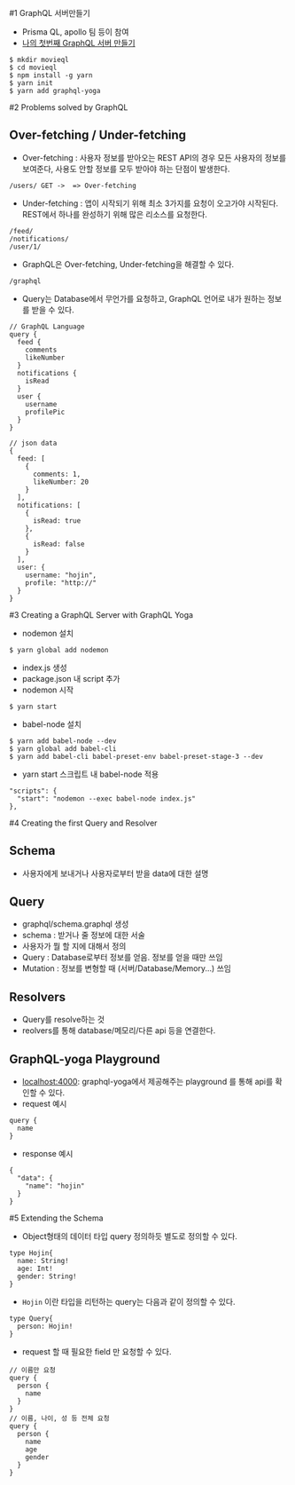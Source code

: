 #1 GraphQL 서버만들기
- Prisma QL, apollo 팀 등이 참여
- [나의 첫번째 GraphQL 서버 만들기](https://www.youtube.com/watch?v=3PZGW5Iwtv4)

~~~
$ mkdir movieql
$ cd movieql
$ npm install -g yarn
$ yarn init
$ yarn add graphql-yoga
~~~

#2 Problems solved by GraphQL
## Over-fetching / Under-fetching
- Over-fetching : 사용자 정보를 받아오는 REST API의 경우 모든 사용자의 정보를 보여준다, 사용도 안할 정보를 모두 받아야 하는 단점이 발생한다.
~~~
/users/ GET ->  => Over-fetching
~~~
- Under-fetching : 앱이 시작되기 위해 최소 3가지를 요청이 오고가야 시작된다. REST에서 하나를 완성하기 위해 많은 리소스를 요청한다.
~~~
/feed/
/notifications/
/user/1/
~~~
- GraphQL은 Over-fetching, Under-fetching을 해결할 수 있다.
~~~
/graphql
~~~
- Query는 Database에서 무언가를 요청하고, GraphQL 언어로 내가 원하는 정보를 받을 수 있다.
~~~
// GraphQL Language
query {
  feed {
    comments
    likeNumber
  }
  notifications {
    isRead
  }
  user {
    username
    profilePic
  }
}

// json data
{
  feed: [
    {
      comments: 1,
      likeNumber: 20
    }
  ],
  notifications: [
    {
      isRead: true
    },
    {
      isRead: false
    }
  ],
  user: {
    username: "hojin",
    profile: "http://"
  }
}
~~~


#3 Creating a GraphQL Server with GraphQL Yoga
- nodemon 설치
~~~
$ yarn global add nodemon
~~~

- index.js 생성
- package.json 내 script 추가
- nodemon 시작
~~~
$ yarn start
~~~

- babel-node 설치
~~~
$ yarn add babel-node --dev
$ yarn global add babel-cli
$ yarn add babel-cli babel-preset-env babel-preset-stage-3 --dev
~~~
- yarn start 스크립트 내 babel-node 적용
~~~
"scripts": {
  "start": "nodemon --exec babel-node index.js"
},
~~~


#4 Creating the first Query and Resolver
## Schema
- 사용자에게 보내거나 사용자로부터 받을 data에 대한 설명

## Query 
- graphql/schema.graphql 생성
- schema : 받거나 줄 정보에 대한 서술
- 사용자가 뭘 할 지에 대해서 정의
- Query : Database로부터 정보를 얻음. 정보를 얻을 때만 쓰임
- Mutation : 정보를 변형할 때 (서버/Database/Memory...) 쓰임


## Resolvers
- Query를 resolve하는 것
- reolvers를 통해 database/메모리/다른 api 등을 연결한다.

## GraphQL-yoga Playground
- [localhost:4000](localhost:4000): graphql-yoga에서 제공해주는 playground 를 통해 api를 확인할 수 있다.
- request 예시
~~~
query {
  name
}
~~~
- response 예시
~~~
{
  "data": {
    "name": "hojin"
  }
}
~~~



#5 Extending the Schema
- Object형태의 데이터 타입 query 정의하듯 별도로 정의할 수 있다.
~~~
type Hojin{
  name: String!
  age: Int!
  gender: String!
}
~~~

- `Hojin` 이란 타입을 리턴하는 query는 다음과 같이 정의할 수 있다.
~~~
type Query{
  person: Hojin!
}
~~~

- request 할 때 필요한 field 만 요청할 수 있다.
~~~
// 이름만 요청
query {
  person {
    name
  }
}
// 이름, 나이, 성 등 전체 요청
query {
  person {
    name
    age
    gender 
  }
}
~~~